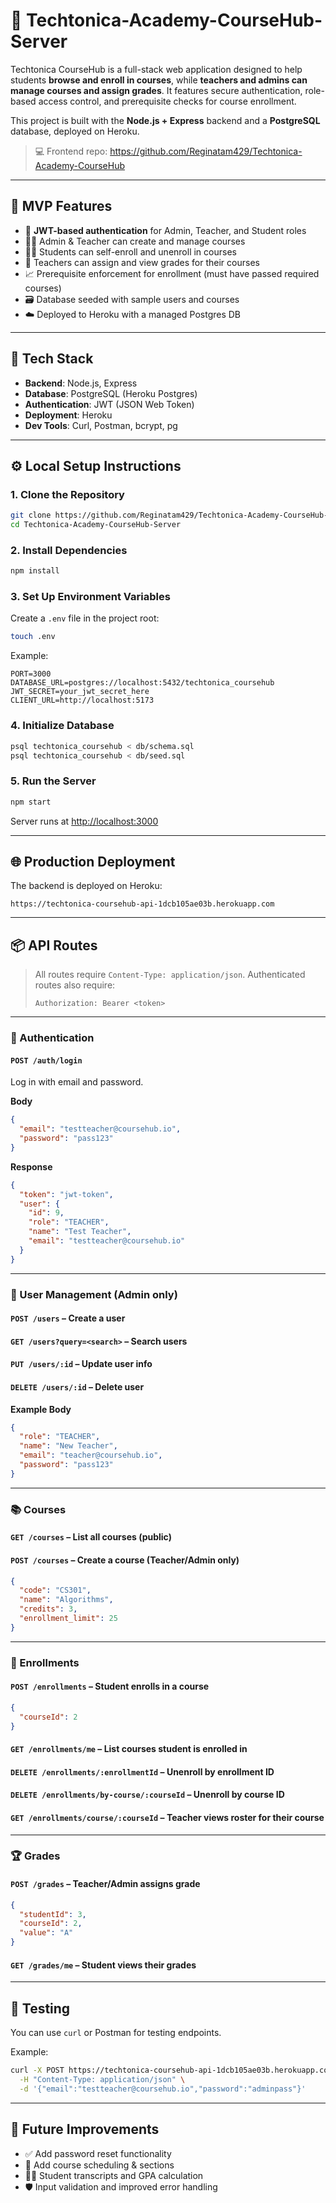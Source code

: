 # 🏫 Techtonica-Academy-CourseHub-Server

Techtonica CourseHub is a full-stack web application designed to help students **browse and enroll in courses**, while **teachers and admins can manage courses and assign grades**. It features secure authentication, role-based access control, and prerequisite checks for course enrollment.

This project is built with the **Node.js + Express** backend and a **PostgreSQL** database, deployed on Heroku.

> 💻 Frontend repo: https://github.com/Reginatam429/Techtonica-Academy-CourseHub

---

## 🚀 MVP Features

- 🔐 **JWT-based authentication** for Admin, Teacher, and Student roles  
- 🧑‍🏫 Admin & Teacher can create and manage courses  
- 🧑‍🎓 Students can self-enroll and unenroll in courses  
- 📜 Teachers can assign and view grades for their courses  
- 📈 Prerequisite enforcement for enrollment (must have passed required courses)  
- 🗃️ Database seeded with sample users and courses  
- ☁️ Deployed to Heroku with a managed Postgres DB

---

## 🧰 Tech Stack

- **Backend**: Node.js, Express  
- **Database**: PostgreSQL (Heroku Postgres)  
- **Authentication**: JWT (JSON Web Token)  
- **Deployment**: Heroku  
- **Dev Tools**: Curl, Postman, bcrypt, pg

---

## ⚙️ Local Setup Instructions

### 1. Clone the Repository

```bash
git clone https://github.com/Reginatam429/Techtonica-Academy-CourseHub-Server.git
cd Techtonica-Academy-CourseHub-Server
````

### 2. Install Dependencies

```bash
npm install
```

### 3. Set Up Environment Variables

Create a `.env` file in the project root:

```bash
touch .env
```

Example:

```
PORT=3000
DATABASE_URL=postgres://localhost:5432/techtonica_coursehub
JWT_SECRET=your_jwt_secret_here
CLIENT_URL=http://localhost:5173
```

### 4. Initialize Database

```bash
psql techtonica_coursehub < db/schema.sql
psql techtonica_coursehub < db/seed.sql
```

### 5. Run the Server

```bash
npm start
```

Server runs at [http://localhost:3000](http://localhost:3000)

---

## 🌐 Production Deployment

The backend is deployed on Heroku:

```
https://techtonica-coursehub-api-1dcb105ae03b.herokuapp.com
```

---

## 📦 API Routes

> All routes require `Content-Type: application/json`.
> Authenticated routes also require:
>
> ```
> Authorization: Bearer <token>
> ```

---

### 🔑 Authentication

#### `POST /auth/login`

Log in with email and password.

**Body**

```json
{
  "email": "testteacher@coursehub.io",
  "password": "pass123"
}
```

**Response**

```json
{
  "token": "jwt-token",
  "user": {
    "id": 9,
    "role": "TEACHER",
    "name": "Test Teacher",
    "email": "testteacher@coursehub.io"
  }
}
```

---

### 🧑 User Management (Admin only)

#### `POST /users` – Create a user

#### `GET /users?query=<search>` – Search users

#### `PUT /users/:id` – Update user info

#### `DELETE /users/:id` – Delete user

**Example Body**

```json
{
  "role": "TEACHER",
  "name": "New Teacher",
  "email": "teacher@coursehub.io",
  "password": "pass123"
}
```

---

### 📚 Courses

#### `GET /courses` – List all courses (public)

#### `POST /courses` – Create a course (Teacher/Admin only)

```json
{
  "code": "CS301",
  "name": "Algorithms",
  "credits": 3,
  "enrollment_limit": 25
}
```

---

### 📝 Enrollments

#### `POST /enrollments` – Student enrolls in a course

```json
{
  "courseId": 2
}
```

#### `GET /enrollments/me` – List courses student is enrolled in

#### `DELETE /enrollments/:enrollmentId` – Unenroll by enrollment ID

#### `DELETE /enrollments/by-course/:courseId` – Unenroll by course ID

#### `GET /enrollments/course/:courseId` – Teacher views roster for their course

---

### 🏆 Grades

#### `POST /grades` – Teacher/Admin assigns grade

```json
{
  "studentId": 3,
  "courseId": 2,
  "value": "A"
}
```

#### `GET /grades/me` – Student views their grades

---

## 🧪 Testing

You can use `curl` or Postman for testing endpoints.

Example:

```bash
curl -X POST https://techtonica-coursehub-api-1dcb105ae03b.herokuapp.com/auth/login \
  -H "Content-Type: application/json" \
  -d '{"email":"testteacher@coursehub.io","password":"adminpass"}'
```

---

## 🧭 Future Improvements

* ✅ Add password reset functionality
* 📅 Add course scheduling & sections
* 🧑‍🎓 Student transcripts and GPA calculation
* 🛡️ Input validation and improved error handling
